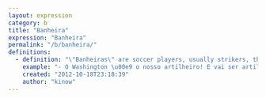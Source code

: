 ```yaml
---
layout: expression
category: b
title: "Banheira"
expression: "Banheira"
permalink: "/b/banheira/"
definitions:
  - definition: "\"Banheiras\" are soccer players, usually strikers, that don't help the team defending, and usually linger around the opponents' penalty area. The meaning of \"banheira\" is \"tub\", or \"bath\"."
    example: "- O Washington \u00e9 o nosso artilheiro! E vai ser artilheiro do campeonato!\n- Mas \u00e9 claro! Ele \u00e9 o maior banheira! Nunca volta pra ajudar o time."
    created: "2012-10-18T23:18:39"
    author: "kinow"
---
```

